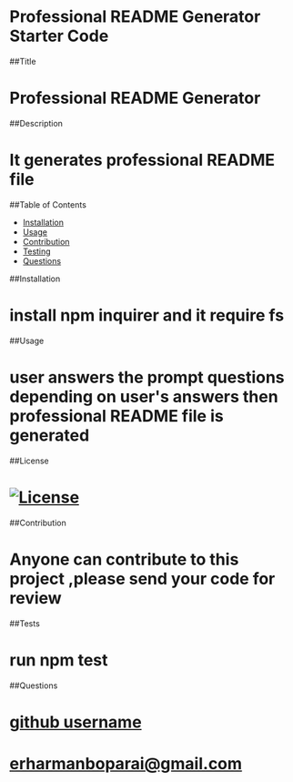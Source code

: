 # Professional README Generator Starter Code

##Title
  # Professional README Generator
 ##Description
  # It generates professional README file
  ##Table of Contents 
  - [Installation](#installation)
  - [Usage](#usage)
  - [Contribution](#Contribution)
  - [Testing](#testing)
  - [Questions](#questions)

  ##Installation
  # install npm inquirer and it require fs
  ##Usage
  # user answers the prompt questions depending on user's answers then professional README file is generated
  
  ##License
  # [![License](https://img.shields.io/badge/License-Apache_2.0-blue.svg)](https://opensource.org/licenses/Apache-2.0)
  ##Contribution
  # Anyone can contribute to this project ,please send your code for review
  ##Tests
  # run npm test 
  ##Questions
 # [github username](https://github.com/HarmanBoparai)
 # erharmanboparai@gmail.com



